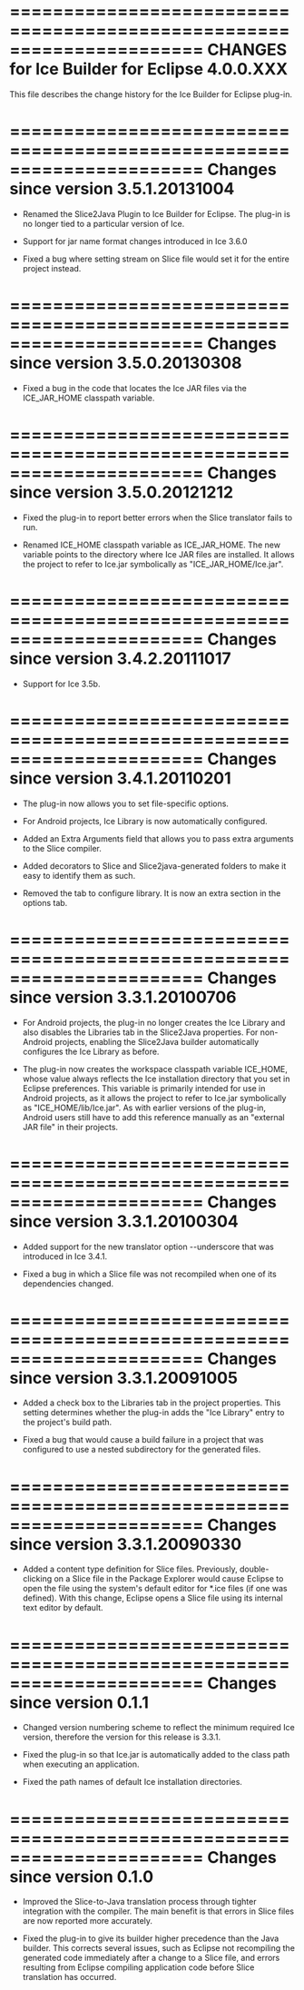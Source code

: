 ======================================================================
CHANGES for Ice Builder for Eclipse 4.0.0.XXX
======================================================================

This file describes the change history for the Ice Builder for Eclipse
plug-in.

======================================================================
Changes since version 3.5.1.20131004
======================================================================

- Renamed the Slice2Java Plugin to Ice Builder for Eclipse. The
  plug-in is no longer tied to a particular version of Ice.

- Support for jar name format changes introduced in Ice 3.6.0

- Fixed a bug where setting stream on Slice file would set it for
  the entire project instead.


======================================================================
Changes since version 3.5.0.20130308
======================================================================

- Fixed a bug in the code that locates the Ice JAR files via the
  ICE_JAR_HOME classpath variable.


======================================================================
Changes since version 3.5.0.20121212
======================================================================

- Fixed the plug-in to report better errors when the Slice translator
  fails to run.

- Renamed ICE_HOME classpath variable as ICE_JAR_HOME. The new
  variable points to the directory where Ice JAR files are installed.
  It allows the project to refer to Ice.jar symbolically as
  "ICE_JAR_HOME/Ice.jar".


======================================================================
Changes since version 3.4.2.20111017
======================================================================

- Support for Ice 3.5b.


======================================================================
Changes since version 3.4.1.20110201
======================================================================

- The plug-in now allows you to set file-specific options.

- For Android projects, Ice Library is now automatically configured.

- Added an Extra Arguments field that allows you to pass extra
  arguments to the Slice compiler.

- Added decorators to Slice and Slice2java-generated folders to make
  it easy to identify them as such.

- Removed the tab to configure library. It is now an extra section
  in the options tab.


======================================================================
Changes since version 3.3.1.20100706
======================================================================

- For Android projects, the plug-in no longer creates the Ice Library
  and also disables the Libraries tab in the Slice2Java properties.
  For non-Android projects, enabling the Slice2Java builder
  automatically configures the Ice Library as before.

- The plug-in now creates the workspace classpath variable ICE_HOME,
  whose value always reflects the Ice installation directory that
  you set in Eclipse preferences. This variable is primarily intended
  for use in Android projects, as it allows the project to refer to
  Ice.jar symbolically as "ICE_HOME/lib/Ice.jar". As with earlier
  versions of the plug-in, Android users still have to add this
  reference manually as an "external JAR file" in their projects.


======================================================================
Changes since version 3.3.1.20100304
======================================================================

- Added support for the new translator option --underscore that was
  introduced in Ice 3.4.1.

- Fixed a bug in which a Slice file was not recompiled when one of its
  dependencies changed.


======================================================================
Changes since version 3.3.1.20091005
======================================================================

- Added a check box to the Libraries tab in the project properties.
  This setting determines whether the plug-in adds the "Ice Library"
  entry to the project's build path.

- Fixed a bug that would cause a build failure in a project that was
  configured to use a nested subdirectory for the generated files.


======================================================================
Changes since version 3.3.1.20090330
======================================================================

- Added a content type definition for Slice files. Previously, double-
  clicking on a Slice file in the Package Explorer would cause Eclipse
  to open the file using the system's default editor for *.ice files
  (if one was defined). With this change, Eclipse opens a Slice file
  using its internal text editor by default.


======================================================================
Changes since version 0.1.1
======================================================================

- Changed version numbering scheme to reflect the minimum required Ice
  version, therefore the version for this release is 3.3.1.

- Fixed the plug-in so that Ice.jar is automatically added to the
  class path when executing an application.

- Fixed the path names of default Ice installation directories.


======================================================================
Changes since version 0.1.0
======================================================================

- Improved the Slice-to-Java translation process through tighter
  integration with the compiler. The main benefit is that errors in
  Slice files are now reported more accurately.

- Fixed the plug-in to give its builder higher precedence than the
  Java builder. This corrects several issues, such as Eclipse not
  recompiling the generated code immediately after a change to a Slice
  file, and errors resulting from Eclipse compiling application code
  before Slice translation has occurred.
